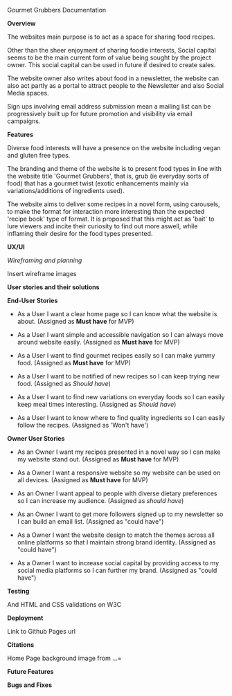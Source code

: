 Gourmet Grubbers Documentation

**Overview**

The websites main purpose is to act as a space for sharing food recipes. 

Other than the sheer enjoyment of sharing foodie interests, Social capital seems to be the main current form of value being sought by the project owner. This social capital can be used in future if desired to create sales.

The website owner also writes about food in a newsletter, the website can also act partly as a portal to attract people to the Newsletter and also Social Media spaces.

Sign ups involving email address submission mean a mailing list can be progressively built up for future promotion and visibility via email campaigns. 

**Features**

Diverse food interests will have a presence on the website including vegan and gluten free types.

The branding and theme of the website is to present food types in line with the website title 'Gourmet Grubbers', that is, grub (ie everyday sorts of food) that has a gourmet twist (exotic enhancements mainly via variations/additions of ingredients used).

The website aims to deliver some recipes in a novel form, using carousels, to make the format for interaction more interesting than the expected 'recipe book' type of format. It is proposed that this might act as 'bait' to lure viewers and incite their curiosity to find out more aswell, while inflaming their desire for the food types presented.

**UX/UI**

*Wireframing and planning*

Insert wireframe images

**User stories and their solutions**

**End-User Stories**

 - As a User I want a clear home page so I can know what the website is about.
 (Assigned as **Must have** for MVP)

 <!-- <insert screenshot of HomePage> -->

  - As a User I want simple and accessible navigation so I can always move around website easily.
 (Assigned as **Must have** for MVP)

 <!-- <insert screenshot of Navbar> -->
 
  - As a User I want to find gourmet recipes easily so I can make yummy food.
 (Assigned as **Must have** for MVP)

 <!-- <insert screenshot ofmain recipes page> -->

 
  - As a User I want to be notified of new recipes so I can keep trying new food.
 (Assigned as *Should have*)

 <!-- <insert screenshot of/refer to Signup option/form> -->
 
  - As a User I want to find new variations on everyday foods so I can easily keep meal times interesting. (Assigned as *Should have*)

 <!-- <insert screenshot of/refer to Signup option/form> -->

  - As a User I want to know where to find quality ingredients so I can easily follow the recipes. (Assigned as 'Won't have')

 <!-- <insert anything relevant here> -->


**Owner User Stories**

- As an Owner I want my recipes presented in a novel way so I can make my website stand out.
(Assigned as **Must have** for MVP)

<!-- <insert screenshots of colourful cards and/or carousels> -->

 - As a Owner I want a responsive website so my website can be used on all devices.
 (Assigned as **Must have** for MVP)

<!-- Show responsiveness with by inserting image/link from https://ui.dev/amiresponsive tool. -->

- As an Owner I want appeal to people with diverse dietary preferences so I can increase my audience.
(Assigned as *should have*)
 <!-- <insert screenshot of cards linking to Vegan, 'Free From' and Meat recipes> -->

 - As an Owner I want to get more followers signed up to my newsletter so I can build an email list.
 (Assigned as "could have")

 <!-- <insert screenshot of signup form and link to blog/news/medium> -->

 - As a Owner I want the website design to match the themes across all online platforms so that I maintain strong brand identity. (Assigned as "could have")

 <!-- <insert Logo, fonts and colors screenshots> -->

 - As a Owner I want to increase social capital by providing access to my social media platforms so I can further my brand. (Assigned as "could have")

 <!-- <insert screenshot of links in footer> -->


**Testing**

And HTML and CSS validations on W3C

**Deployment**

Link to Github Pages url

**Citations**

Home Page background image from  ...=

**Future Features**


**Bugs and Fixes**